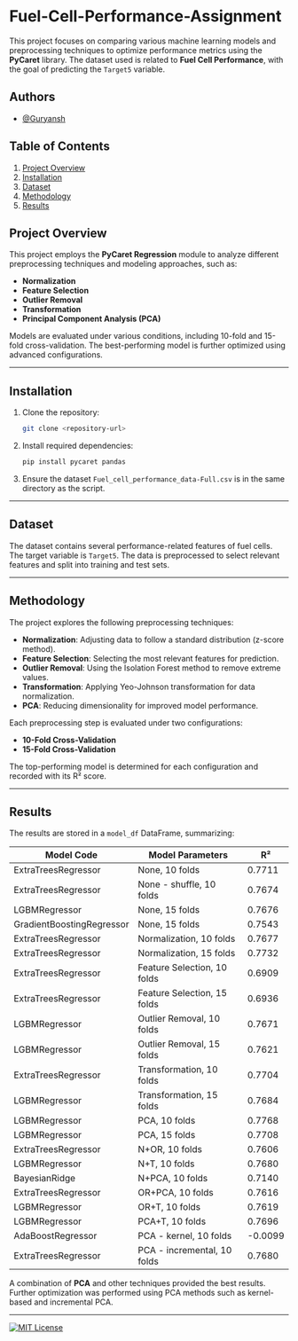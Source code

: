 # Fuel-Cell-Performance-Assignment

This project focuses on comparing various machine learning models and preprocessing techniques to optimize performance metrics using the **PyCaret** library. The dataset used is related to **Fuel Cell Performance**, with the goal of predicting the `Target5` variable.

## Authors

- [@Guryansh](https://www.github.com/Guryansh)

  
## Table of Contents

1. [Project Overview](#project-overview)
2. [Installation](#installation)
3. [Dataset](#dataset)
4. [Methodology](#methodology)
5. [Results](#results)

## Project Overview

This project employs the **PyCaret Regression** module to analyze different preprocessing techniques and modeling approaches, such as:
- **Normalization**
- **Feature Selection**
- **Outlier Removal**
- **Transformation**
- **Principal Component Analysis (PCA)**

Models are evaluated under various conditions, including 10-fold and 15-fold cross-validation. The best-performing model is further optimized using advanced configurations.

---

## Installation

1. Clone the repository:
    ```bash
    git clone <repository-url>
    ```
2. Install required dependencies:
    ```bash
    pip install pycaret pandas
    ```

3. Ensure the dataset `Fuel_cell_performance_data-Full.csv` is in the same directory as the script.

---

## Dataset

The dataset contains several performance-related features of fuel cells. The target variable is `Target5`. The data is preprocessed to select relevant features and split into training and test sets.

---

## Methodology

The project explores the following preprocessing techniques:
- **Normalization**: Adjusting data to follow a standard distribution (z-score method).
- **Feature Selection**: Selecting the most relevant features for prediction.
- **Outlier Removal**: Using the Isolation Forest method to remove extreme values.
- **Transformation**: Applying Yeo-Johnson transformation for data normalization.
- **PCA**: Reducing dimensionality for improved model performance.

Each preprocessing step is evaluated under two configurations:
- **10-Fold Cross-Validation**
- **15-Fold Cross-Validation**

The top-performing model is determined for each configuration and recorded with its R² score.

---

## Results

The results are stored in a `model_df` DataFrame, summarizing:

| Model Code                  | Model Parameters             | R²     |
|-----------------------------|------------------------------|--------|
| ExtraTreesRegressor         | None, 10 folds              | 0.7711 |
| ExtraTreesRegressor         | None - shuffle, 10 folds    | 0.7674 |
| LGBMRegressor               | None, 15 folds              | 0.7676 |
| GradientBoostingRegressor   | None, 15 folds              | 0.7543 |
| ExtraTreesRegressor         | Normalization, 10 folds     | 0.7677 |
| ExtraTreesRegressor         | Normalization, 15 folds     | 0.7732 |
| ExtraTreesRegressor         | Feature Selection, 10 folds | 0.6909 |
| ExtraTreesRegressor         | Feature Selection, 15 folds | 0.6936 |
| LGBMRegressor               | Outlier Removal, 10 folds   | 0.7671 |
| LGBMRegressor               | Outlier Removal, 15 folds   | 0.7621 |
| ExtraTreesRegressor         | Transformation, 10 folds    | 0.7704 |
| LGBMRegressor               | Transformation, 15 folds    | 0.7684 |
| LGBMRegressor               | PCA, 10 folds               | 0.7768 |
| LGBMRegressor               | PCA, 15 folds               | 0.7708 |
| ExtraTreesRegressor         | N+OR, 10 folds              | 0.7606 |
| LGBMRegressor               | N+T, 10 folds               | 0.7680 |
| BayesianRidge               | N+PCA, 10 folds             | 0.7140 |
| ExtraTreesRegressor         | OR+PCA, 10 folds            | 0.7616 |
| LGBMRegressor               | OR+T, 10 folds              | 0.7619 |
| LGBMRegressor               | PCA+T, 10 folds             | 0.7696 |
| AdaBoostRegressor           | PCA - kernel, 10 folds      | -0.0099|
| ExtraTreesRegressor         | PCA - incremental, 10 folds | 0.7680 |

A combination of **PCA** and other techniques provided the best results. Further optimization was performed using PCA methods such as kernel-based and incremental PCA.

---

[![MIT License](https://img.shields.io/badge/License-MIT-green.svg)](https://choosealicense.com/licenses/mit/)
